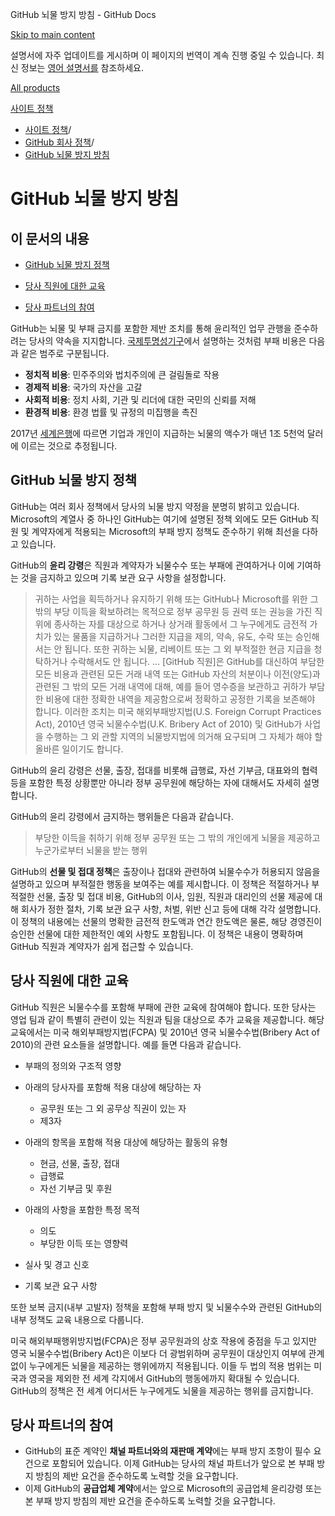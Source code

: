 GitHub 뇌물 방지 방침 - GitHub Docs

[Skip to main content](#main-content)

설명서에 자주 업데이트를 게시하며 이 페이지의 번역이 계속 진행 중일 수 있습니다. 최신 정보는 [영어 설명서를](/en) 참조하세요.

[All products](/ko)

[사이트 정책](/ko/site-policy)

* [사이트 정책](/ko/site-policy)/
* [GitHub 회사 정책](/ko/site-policy/github-company-policies)/
* [GitHub 뇌물 방지 방침](/ko/site-policy/github-company-policies/github-anti-bribery-statement)

GitHub 뇌물 방지 방침
==========

이 문서의 내용
----------

* [GitHub 뇌물 방지 정책](#github-policies-prohibiting-bribery)

* [당사 직원에 대한 교육](#training-for-our-employees)

* [당사 파트너의 참여](#engaging-our-partners)

GitHub는 뇌물 및 부패 금지를 포함한 제반 조치를 통해 윤리적인 업무 관행을 준수하려는 당사의 약속을 지지합니다. [국제투명성기구](https://www.transparency.org/what-is-corruption#costs-of-corruption)에서 설명하는 것처럼 부패 비용은 다음과 같은 범주로 구분됩니다.

* **정치적 비용**: 민주주의와 법치주의에 큰 걸림돌로 작용
* **경제적 비용**: 국가의 자산을 고갈
* **사회적 비용**: 정치 사회, 기관 및 리더에 대한 국민의 신뢰를 저해
* **환경적 비용**: 환경 법률 및 규정의 미집행을 촉진

2017년 [세계은행](https://www.worldbank.org/en/topic/governance/brief/anti-corruption)에 따르면 기업과 개인이 지급하는 뇌물의 액수가 매년 1조 5천억 달러에 이르는 것으로 추정됩니다.

[](#github-policies-prohibiting-bribery)GitHub 뇌물 방지 정책
----------

GitHub는 여러 회사 정책에서 당사의 뇌물 방지 약정을 분명히 밝히고 있습니다. Microsoft의 계열사 중 하나인 GitHub는 여기에 설명된 정책 외에도 모든 GitHub 직원 및 계약자에게 적용되는 Microsoft의 부패 방지 정책도 준수하기 위해 최선을 다하고 있습니다.

GitHub의 **윤리 강령**은 직원과 계약자가 뇌물수수 또는 부패에 관여하거나 이에 기여하는 것을 금지하고 있으며 기록 보관 요구 사항을 설정합니다.

>
>
> 귀하는 사업을 획득하거나 유지하기 위해 또는 GitHub나 Microsoft를 위한 그 밖의 부당 이득을 확보하려는 목적으로 정부 공무원 등 권력 또는 권능을 가진 직위에 종사하는 자를 대상으로 하거나 상거래 활동에서 그 누구에게도 금전적 가치가 있는 물품을 지급하거나 그러한 지급을 제의, 약속, 유도, 수락 또는 승인해서는 안 됩니다. 또한 귀하는 뇌물, 리베이트 또는 그 외 부적절한 현금 지급을 청탁하거나 수락해서도 안 됩니다. ... [GitHub 직원]은 GitHub를 대신하여 부담한 모든 비용과 관련된 모든 거래 내역 또는 GitHub 자산의 처분이나 이전(양도)과 관련된 그 밖의 모든 거래 내역에 대해, 예를 들어 영수증을 보관하고 귀하가 부담한 비용에 대한 정확한 내역을 제공함으로써 정확하고 공정한 기록을 보존해야 합니다. 이러한 조치는 미국 해외부패방지법(U.S. Foreign Corrupt Practices Act), 2010년 영국 뇌물수수법(U.K. Bribery Act of 2010) 및 GitHub가 사업을 수행하는 그 외 관할 지역의 뇌물방지법에 의거해 요구되며 그 자체가 해야 할 올바른 일이기도 합니다.
>
>

GitHub의 윤리 강령은 선물, 출장, 접대를 비롯해 급행료, 자선 기부금, 대표와의 협력 등을 포함한 특정 상황뿐만 아니라 정부 공무원에 해당하는 자에 대해서도 자세히 설명합니다.

GitHub의 윤리 강령에서 금지하는 행위들은 다음과 같습니다.

>
>
> 부당한 이득을 취하기 위해 정부 공무원 또는 그 밖의 개인에게 뇌물을 제공하고 누군가로부터 뇌물을 받는 행위
>
>

GitHub의 **선물 및 접대 정책**은 출장이나 접대와 관련하여 뇌물수수가 허용되지 않음을 설명하고 있으며 부적절한 행동을 보여주는 예를 제시합니다. 이 정책은 적절하거나 부적절한 선물, 출장 및 접대 비용, GitHub의 이사, 임원, 직원과 대리인의 선물 제공에 대해 회사가 정한 절차, 기록 보관 요구 사항, 처벌, 위반 신고 등에 대해 각각 설명합니다. 이 정책의 내용에는 선물의 명확한 금전적 한도액과 연간 한도액은 물론, 해당 경영진이 승인한 선물에 대한 제한적인 예외 사항도 포함됩니다. 이 정책은 내용이 명확하며 GitHub 직원과 계약자가 쉽게 접근할 수 있습니다.

[](#training-for-our-employees)당사 직원에 대한 교육
----------

GitHub 직원은 뇌물수수를 포함해 부패에 관한 교육에 참여해야 합니다. 또한 당사는 영업 팀과 같이 특별히 관련이 있는 직원과 팀을 대상으로 추가 교육을 제공합니다. 해당 교육에서는 미국 해외부패방지법(FCPA) 및 2010년 영국 뇌물수수법(Bribery Act of 2010)의 관련 요소들을 설명합니다. 예를 들면 다음과 같습니다.

* 부패의 정의와 구조적 영향
* 아래의 당사자를 포함해 적용 대상에 해당하는 자
  * 공무원 또는 그 외 공무상 직권이 있는 자
  * 제3자

* 아래의 항목을 포함해 적용 대상에 해당하는 활동의 유형
  * 현금, 선물, 출장, 접대
  * 급행료
  * 자선 기부금 및 후원

* 아래의 사항을 포함한 특정 목적
  * 의도
  * 부당한 이득 또는 영향력

* 실사 및 경고 신호
* 기록 보관 요구 사항

또한 보복 금지(내부 고발자) 정책을 포함해 부패 방지 및 뇌물수수와 관련된 GitHub의 내부 정책도 교육 내용으로 다룹니다.

미국 해외부패행위방지법(FCPA)은 정부 공무원과의 상호 작용에 중점을 두고 있지만 영국 뇌물수수법(Bribery Act)은 이보다 더 광범위하며 공무원이 대상인지 여부에 관계없이 누구에게든 뇌물을 제공하는 행위에까지 적용됩니다. 이들 두 법의 적용 범위는 미국과 영국을 제외한 전 세계 각지에서 GitHub의 행동에까지 확대될 수 있습니다. GitHub의 정책은 전 세계 어디서든 누구에게도 뇌물을 제공하는 행위를 금지합니다.

[](#engaging-our-partners)당사 파트너의 참여
----------

* GitHub의 표준 계약인 **채널 파트너와의 재판매 계약**에는 부패 방지 조항이 필수 요건으로 포함되어 있습니다. 이제 GitHub는 당사의 채널 파트너가 앞으로 본 부패 방지 방침의 제반 요건을 준수하도록 노력할 것을 요구합니다.
* 이제 GitHub의 **공급업체 계약**에서는 앞으로 Microsoft의 공급업체 윤리강령 또는 본 부패 방지 방침의 제반 요건을 준수하도록 노력할 것을 요구합니다.
